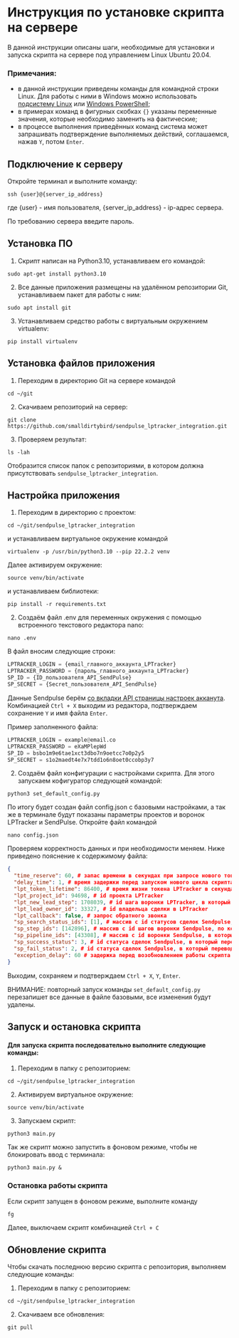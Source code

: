 # Инструкция по установке скрипта на сервере

В данной инструкции описаны шаги, необходимые для установки и запуска скрипта на сервере под управлением Linux Ubuntu 20.04.

### Примечания:

- в данной инструкции приведены команды для командной строки Linux. Для работы с ними в Windows можно использовать [подсистему Linux](https://g-ek.com/kak-zapustit-bash-v-windows-10) или [Windows PowerShell](https://docs.microsoft.com/ru-ru/powershell/scripting/overview?view=powershell-7.2);
- в примерах команд в фигурных скобках `{}` указаны переменные значения, которые необходимо заменить на фактические;
- в процессе выполнения приведённых команд система может запрашивать подтверждение выполняемых действий, соглашаемся, нажав `Y`, потом `Enter`.


## Подключение к серверу

Откройте терминал и выполните команду:
```
ssh {user}@{server_ip_address}
```
где {user} - имя пользователя, {server_ip_address} - ip-адрес сервера.

По требованию сервера введите пароль.

## Установка ПО

1. Скрипт написан на Python3.10, устанавливаем его командой:
```
sudo apt-get install python3.10
```

2. Все данные приложения размещены на удалённом репозитории Git, устанавливаем пакет для работы с ним:
```
sudo apt install git
```

3. Устанавливаем средство работы с виртуальным окружением virtualenv:
```
pip install virtualenv
```


## Установка файлов приложения

1. Переходим в директорию Git на сервере командой
```
cd ~/git
```
2. Скачиваем репозиторий на сервер:
```
git clone https://github.com/smalldirtybird/sendpulse_lptracker_integration.git
```
3. Проверяем результат:
```
ls -lah
```
Отобразится список папок с репозиториями, в котором должна присутствовать `sendpulse_lptracker_integration`.


## Настройка приложения

1. Переходим в директорию с проектом:
```
cd ~/git/sendpulse_lptracker_integration
```
и устанавливаем виртуальное окружение командой
```
virtualenv -p /usr/bin/python3.10 --pip 22.2.2 venv

```
Далее активируем окружение:
```
source venv/bin/activate
```
и устанавливаем библиотеки:
```
pip install -r requirements.txt
```

2. Создаём файл .env для переменных окружения с помощью встроенного текстового редактора nano:
```
nano .env
```
В файл вносим следующие строки:
``` python
LPTRACKER_LOGIN = {email_главного_аккаунта_LPTracker}
LPTRACKER_PASSWORD = {пароль_главного_аккаунта_LPTracker}
SP_ID = {ID_пользователя_API_SendPulse}
SP_SECRET = {Secret_пользователя_API_SendPulse}
```
Данные Sendpulse берём [со вкладки API страницы настроек акканута](https://login.sendpulse.com/settings/#api).
Комбинацией `Ctrl + X` выходим из редактора, подтверждаем сохранение `Y` и имя файла `Enter`.

Пример заполненного файла:
``` python
LPTRACKER_LOGIN = example@email.co
LPTRACKER_PASSWORD = eXaMPlepWd
SP_ID = bsbo1m9e6tae1xct3dbo7n9oetcc7o0p2y5
SP_SECRET = s1o2maedt4e7x7tdd1o6n8oet0ccobp3y7
```

2. Создаём файл конфигурации с настройками скрипта. Для этого запускаем кофигуратор следующей командой:
```
python3 set_default_config.py
```
По итогу будет создан файл config.json с базовыми настройками, а так же в терминале будут показаны параметры проектов и воронок LPTracker и SendPulse.
Откройте файл командой
```
nano config.json
```
Проверяем корректность данных и при необходимости меняем. Ниже приведено пояснение к содержимому файла:
``` json
{
  "time_reserve": 60, # запас времени в секундах при запросе нового токена
  "delay_time": 1, # время задержки перед запуском нового цикла скрипта
  "lpt_token_lifetime": 86400, # время жизни токена LPTracker в секундах
  "lpt_project_id": 94698, # id проекта LPTracker
  "lpt_new_lead_step": 1708039, # id шага воронки LPTracker, в который попадает сделка при переносе
  "lpt_lead_owner_id": 33327, # id владельца сделки в LPTracker
  "lpt_callback": false, # запрос обратного звонка
  "sp_search_status_ids": [1], # массив с id статусов сделок Sendpulse, по которым ведётся поиск новых сделок
  "sp_step_ids": [142896], # массив с id шагов воронки Sendpulse, по которым ведётся поиск новых сделок
  "sp_pipeline_ids": [43308], # массив с id воронки Sendpulse, в которым ведётся поиск новых сделок
  "sp_success_status": 3, # id статуса сделок Sendpulse, в который переводится сделка при успешном переносе
  "sp_fail_status": 2, # id статуса сделок Sendpulse, в который переводится сделка при неуспешном переносе
  "exception_delay": 60 # задержка перед возобновлением работы скрипта при возникновении ошибок в секундах
}
```
Выходим, сохраняем и подтверждаем `Ctrl + X`, `Y`, `Enter`.

ВНИМАНИЕ: повторный запуск команды `set_default_config.py` перезапишет все данные в файле базовыми, все изменения будут удалены.


## Запуск и остановка скрипта

#### Для запуска скрипта последовательно выполните следующие команды:

1. Переходим в папку с репозиторием:
```
cd ~/git/sendpulse_lptracker_integration
```
2. Активируем виртуальное окружение:
```
source venv/bin/activate
```
3. Запускаем скрипт:
```
python3 main.py
```
Так же скрипт можно запустить в фоновом режиме, чтобы не блокировать ввод с терминала:
```
python3 main.py &
```
### Остановка работы скрипта

Если скрипт запущен в фоновом режиме, выполните команду
```
fg
```
Далее, выключаем скрипт комбинацией `Ctrl + C`


## Обновление скрипта

Чтобы скачать последнюю версию скрипта с репозитория, выполняем следующие команды:

1. Переходим в папку с репозиторием:
```
cd ~/git/sendpulse_lptracker_integration
```
2. Скачиваем все обновления:
```
git pull
```
